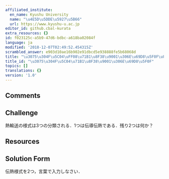 ```yaml
---
affiliated_institute:
  en_name: Kyushu University
  name: "\u4E5D\u5DDE\u5927\u5B66"
  url: https://www.kyushu-u.ac.jp
editor_id: github.cbal-kurata
extra_resources: {}
id: f023125c-a5b9-47d6-bdbc-a618ba02084f
language: ja
modified: '2018-12-07T02:49:52.454315Z'
scrambled_answer: e903d10ae16b902e91dbcd5e938888fe5b68068d
title: "\u3075\u304F\u5C04\uFF08\u71B1\u8F38\u9001\u306E\u69D8\u5F0F\uFF09"
title_id: "\u3075\u304F\u5C04\u71B1\u8F38\u9001\u306E\u69D8\u5F0F"
topics: []
translations: {}
version: '1.0'
---
```


## Comments



## Challenge
熱輸送の様式は3つの分類される．1つは伝導伝熱である．残り2つは何か？

## Resources



## Solution Form
伝熱様式を2つ，言葉で入力しなさい．



